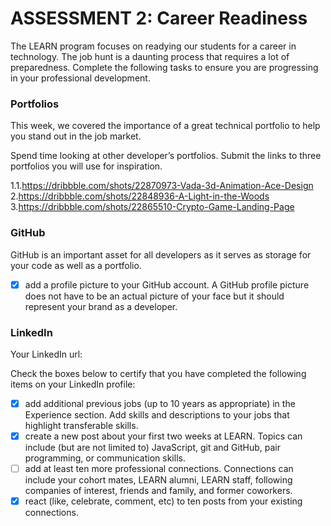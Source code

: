 # ASSESSMENT 2: Career Readiness

The LEARN program focuses on readying our students for a career in technology. The job hunt is a daunting process that requires a lot of preparedness. Complete the following tasks to ensure you are progressing in your professional development.

### Portfolios

This week, we covered the importance of a great technical portfolio to help you stand out in the job market.

Spend time looking at other developer’s portfolios. Submit the links to three portfolios you will use for inspiration.

1.1.https://dribbble.com/shots/22870973-Vada-3d-Animation-Ace-Design
2.https://dribbble.com/shots/22848936-A-Light-in-the-Woods
3.https://dribbble.com/shots/22865510-Crypto-Game-Landing-Page


### GitHub

GitHub is an important asset for all developers as it serves as storage for your code as well as a portfolio.

- [X] add a profile picture to your GitHub account. A GitHub profile picture does not have to be an actual picture of your face but it should represent your brand as a developer.


### LinkedIn

Your LinkedIn url:

Check the boxes below to certify that you have completed the following items on your LinkedIn profile:

- [X] add additional previous jobs (up to 10 years as appropriate) in the Experience section. Add skills and descriptions to your jobs that highlight transferable skills.
- [X] create a new post about your first two weeks at LEARN. Topics can include (but are not limited to) JavaScript, git and GitHub, pair programming, or communication skills.
- [ ] add at least ten more professional connections. Connections can include your cohort mates, LEARN alumni, LEARN staff, following companies of interest, friends and family, and former coworkers.
- [X] react (like, celebrate, comment, etc) to ten posts from your existing connections.
